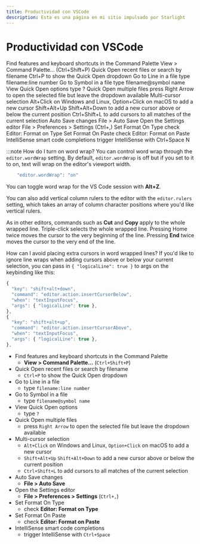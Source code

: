```yaml
---
title: Productividad con VSCode
description: Esta es una página en mi sitio impulsado por Starlight
---
```

# Productividad con VSCode
Find features and keyboard shortcuts in the Command Palette
View > Command Palette... (Ctrl+Shift+P)
Quick Open recent files or search by filename
Ctrl+P to show the Quick Open dropdown
Go to Line in a file
type filename:line number
Go to Symbol in a file
type filename@symbol name
View Quick Open options
type ?
Quick Open multiple files
press Right Arrow to open the selected file but leave the dropdown available
Multi-cursor selection
Alt+Click on Windows and Linux, Option+Click on macOS to add a new cursor
Shift+Alt+Up Shift+Alt+Down to add a new cursor above or below the current position
Ctrl+Shift+L to add cursors to all matches of the current selection
Auto Save changes
File > Auto Save
Open the Settings editor
File > Preferences > Settings (Ctrl+,)
Set Format On Type
check Editor: Format on Type
Set Format On Paste
check Editor: Format on Paste
IntelliSense smart code completions
trigger IntelliSense with Ctrl+Space
N




:::note
 How do I turn on word wrap?
You can control word wrap through the `editor.wordWrap` setting. By default, `editor.wordWrap` is off but if you set to it to on, text will wrap on the editor's viewport width.
```js
    "editor.wordWrap": "on"
```
You can toggle word wrap for the VS Code session with **Alt+Z**.

You can also add vertical column rulers to the editor with the `editor.rulers` setting, which takes an array of column character positions where you'd like vertical rulers.

As in other editors, commands such as **Cut** and **Copy** apply to the whole wrapped line. Triple-click selects the whole wrapped line. Pressing Home twice moves the cursor to the very beginning of the line. Pressing **End** twice moves the cursor to the very end of the line.

How can I avoid placing extra cursors in word wrapped lines?
If you'd like to ignore line wraps when adding cursors above or below your current selection, you can pass in `{ "logicalLine": true }` to args on the keybinding like this:
```js
{
  "key": "shift+alt+down",
  "command": "editor.action.insertCursorBelow",
  "when": "textInputFocus",
  "args": { "logicalLine": true },
},
{
  "key": "shift+alt+up",
  "command": "editor.action.insertCursorAbove",
  "when": "textInputFocus",
  "args": { "logicalLine": true },
},
```



- Find features and keyboard shortcuts in the Command Palette
  - **View > Command Palette...** (`Ctrl+Shift+P`)
- Quick Open recent files or search by filename
  - `Ctrl+P` to show the Quick Open dropdown
- Go to Line in a file
  - type `filename:line number`
- Go to Symbol in a file
  - type `filename@symbol name`
- View Quick Open options
  - type `?`
- Quick Open multiple files
  - press `Right Arrow` to open the selected file but leave the dropdown available
- Multi-cursor selection
  - `Alt+Click` on Windows and Linux, `Option+Click` on macOS to add a new cursor
  - `Shift+Alt+Up` `Shift+Alt+Down` to add a new cursor above or below the current position
  - `Ctrl+Shift+L` to add cursors to all matches of the current selection
- Auto Save changes
  - **File > Auto Save**
- Open the Settings editor
  - **File > Preferences > Settings** (`Ctrl+,`)
- Set Format On Type
  - check **Editor: Format on Type**
- Set Format On Paste
  - check **Editor: Format on Paste**
- IntelliSense smart code completions
  - trigger IntelliSense with `Ctrl+Space`


